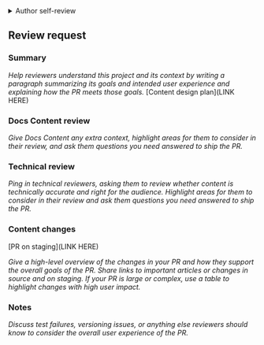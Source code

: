 <details>
  <summary>Author self-review</summary>

  - [ ] The changes in this PR meet the user experience and goals outlined in the content design plan.
  - [ ] I've compared my PR's source changes to staging and reviewed for versioning issues, redirects, the [style guide](https://github.com/github/docs/blob/main/contributing/content-style-guide.md), [content model](https://github.com/github/docs-content-strategy/blob/main/content-design/models.md), or [localization checklist](https://github.com/github/docs/blob/main/contributing/localization-checklist.md) rendering problems, typos, and wonky screenshots.
  - [ ] I've worked through build failures and tests are passing.
  - [ ] For REST API content, I've verified that endpoints, parameters, and responses are correct and work as expected and provided curl samples below.
  
  For more information, check out our [full review guidelines and checklist](https://github.com/github/docs-content/blob/main/docs-content-docs/docs-content-workflows/reviews-and-feedback/review-process.md).

</details>

## Review request 

### Summary 

_Help reviewers understand this project and its context by writing a paragraph summarizing its goals and intended user experience and explaining how the PR meets those goals._
[Content design plan](LINK HERE)

### Docs Content review

_Give Docs Content any extra context, highlight areas for them to consider in their review, and ask them questions you need answered to ship the PR._

### Technical review
_Ping in technical reviewers, asking them to review whether content is technically accurate and right for the audience._
_Highlight areas for them to consider in their review and ask them questions you need answered to ship the PR._

### Content changes 

[PR on staging](LINK HERE)

_Give a high-level overview of the changes in your PR and how they support the overall goals of the PR. Share links to important articles or changes in source and on staging. If your PR is large or complex, use a table to highlight changes with high user impact._

### Notes 

_Discuss test failures, versioning issues, or anything else reviewers should know to consider the overall user experience of the PR._
